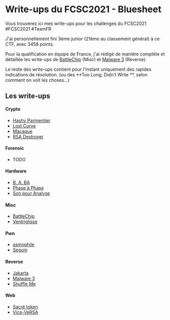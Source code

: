 # Write-ups du FCSC2021 - Bluesheet

Vous trouverez ici mes write-ups pour les challenges du FCSC2021 \#FCSC2021 \#TeamFR

J'ai personnellement fini 3ème junior (21ème au classement général) à ce CTF, avec 3458 points.

Pour la qualification en équipe de France, j'ai rédigé de manière complète et détaillée les write-ups de [BattleChip](https://github.com/Antoine-Gicquel/FCSC2021-writeups/tree/master/Misc/BattleChip) (Misc) et [Malware 3](https://github.com/Antoine-Gicquel/FCSC2021-writeups/tree/master/reverse/Malware%203) (Reverse).

Le reste des write-ups contient pour l'instant uniquement des rapides indications de résolution. (ou des **Too Long; Didn't Write **, selon comment on voit les choses...)

## Les write-ups

#### Crypto

- [Hashy Parmentier](https://github.com/Antoine-Gicquel/FCSC2021-writeups/tree/master/Crypto/Hashy%20Parmentier)
- [Lost Curve](https://github.com/Antoine-Gicquel/FCSC2021-writeups/tree/master/Crypto/Lost%20Curve)
- [Macaque](https://github.com/Antoine-Gicquel/FCSC2021-writeups/tree/master/Crypto/Macaque)
- [RSA Destroyer](https://github.com/Antoine-Gicquel/FCSC2021-writeups/tree/master/Crypto/RSA%20Destroyer)

#### Forensic

- TODO

#### Hardware

- [B. A. BA](https://github.com/Antoine-Gicquel/FCSC2021-writeups/tree/master/Hardware/)
- [Phase à Phase](https://github.com/Antoine-Gicquel/FCSC2021-writeups/tree/master/Hardware/)
- [Son pour Analyse](https://github.com/Antoine-Gicquel/FCSC2021-writeups/tree/master/Hardware/Son%20pour%20Analyse)

#### Misc

- [BattleChip](https://github.com/Antoine-Gicquel/FCSC2021-writeups/tree/master/Misc/BattleChip)
- [Ventriglisse](https://github.com/Antoine-Gicquel/FCSC2021-writeups/tree/master/Misc/Ventriglisse)

#### Pwn

- [asmophile](https://github.com/Antoine-Gicquel/FCSC2021-writeups/tree/master/Pwn/asmophile)
- [Seguin](https://github.com/Antoine-Gicquel/FCSC2021-writeups/tree/master/Pwn/Seguin)

#### Reverse

- [Jakarta](https://github.com/Antoine-Gicquel/FCSC2021-writeups/tree/master/Reverse/Jakarta)
- [Malware 3](https://github.com/Antoine-Gicquel/FCSC2021-writeups/tree/master/reverse/Malware%203)
- [Shuffle Me](https://github.com/Antoine-Gicquel/FCSC2021-writeups/tree/master/reverse/Shuffle%20Me)

#### Web

- [Sacré token](https://github.com/Antoine-Gicquel/FCSC2021-writeups/tree/master/Web/)
- [Vice-VeRSA](https://github.com/Antoine-Gicquel/FCSC2021-writeups/tree/master/Web/Vice-VeRSA)
